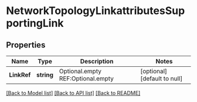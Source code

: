 # NetworkTopologyLinkattributesSupportingLink

## Properties
Name | Type | Description | Notes
------------ | ------------- | ------------- | -------------
**LinkRef** | **string** | Optional.empty REF:Optional.empty | [optional] [default to null]

[[Back to Model list]](../README.md#documentation-for-models) [[Back to API list]](../README.md#documentation-for-api-endpoints) [[Back to README]](../README.md)


